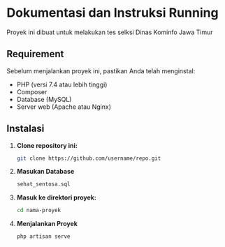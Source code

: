 # Dokumentasi dan Instruksi Running

Proyek ini dibuat untuk melakukan tes selksi Dinas Kominfo Jawa Timur

## Requirement

Sebelum menjalankan proyek ini, pastikan Anda telah menginstal:

- PHP (versi 7.4 atau lebih tinggi)
- Composer
- Database (MySQL)
- Server web (Apache atau Nginx)

## Instalasi

1. **Clone repository ini:**

   ```bash
   git clone https://github.com/username/repo.git
2. **Masukan Database**
   ```bash
   sehat_sentosa.sql
   
3. **Masuk ke direktori proyek:**
   ```bash
   cd nama-proyek
4. **Menjalankan Proyek**
   ```bash
   php artisan serve
